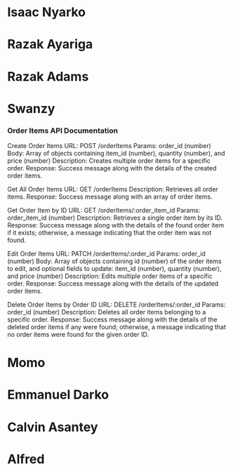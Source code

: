 # Isaac Nyarko

# Razak Ayariga

# Razak Adams

# Swanzy

### Order Items API Documentation

Create Order Items
URL: POST /orderItems
Params: order_id (number)
Body: Array of objects containing item_id (number), quantity (number), and price (number)
Description: Creates multiple order items for a specific order.
Response: Success message along with the details of the created order items.

Get All Order Items
URL: GET /orderItems
Description: Retrieves all order items.
Response: Success message along with an array of order items.

Get Order Item by ID
URL: GET /orderItems/:order_item_id
Params: order_item_id (number)
Description: Retrieves a single order item by its ID.
Response: Success message along with the details of the found order item if it exists; otherwise, a message indicating that the order item was not found.

Edit Order Items
URL: PATCH /orderItems/:order_id
Params: order_id (number)
Body: Array of objects containing id (number) of the order items to edit, and optional fields to update: item_id (number), quantity (number), and price (number)
Description: Edits multiple order items of a specific order.
Response: Success message along with the details of the updated order items.

Delete Order Items by Order ID
URL: DELETE /orderItems/:order_id
Params: order_id (number)
Description: Deletes all order items belonging to a specific order.
Response: Success message along with the details of the deleted order items if any were found; otherwise, a message indicating that no order items were found for the given order ID.

# Momo

# Emmanuel Darko

# Calvin Asantey

# Alfred
